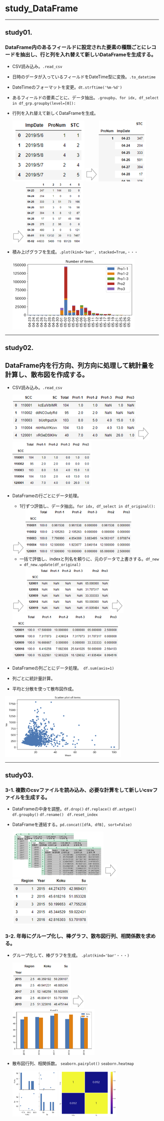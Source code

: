# study_DataFrame
---
## study01.
### DataFrame内のあるフィールドに設定された要素の種類ごとにレコードを抽出し、行と列を入れ替えて新しいDataFrameを生成する。
  - CSV読み込み。`.read_csv`
  - 日時のデータが入っているフィールドをDateTime型に変換。`.to_datetime`
  - DateTimeのフォーマットを変更。`dt.strftime('%m-%d')`
  - あるフィールドの要素ごとに、データ抽出。`.groupby`、`for idx, df_select in df_grp.groupby(level=[0]):`
  - 行列を入れ替えて新しくDataFrameを生成。
    
    <img src="https://github.com/okagen/study_DataFrame/blob/master/Data/01-1_Base_DataFrame.png" height="200">
    
    <img src="https://github.com/okagen/study_DataFrame/blob/master/Data/00_arrow.png">
    
    <img src="https://github.com/okagen/study_DataFrame/blob/master/Data/01-2_Grouped_DataFrame.png"  height="200">
    
    <img src="https://github.com/okagen/study_DataFrame/blob/master/Data/00_arrow.png">
    
    <img src="https://github.com/okagen/study_DataFrame/blob/master/Data/01-3_adjusted_DataFrame.png"  height="200">
    
  - 積み上げグラフを生成。`.plot(kind='bar', stacked=True,・・・`
  
    <img src="https://github.com/okagen/study_DataFrame/blob/master/Data/01-4_stacked_barchart.png" width="400">
  
---
## study02. 
## DataFrame内を行方向、列方向に処理して統計量を計算し、散布図を作成する。
  - CSV読み込み。`.read_csv`
  
    <img src="https://github.com/okagen/study_DataFrame/blob/master/Data/02-1_Base_DataFrame.png" height="150">
    
    <img src="https://github.com/okagen/study_DataFrame/blob/master/Data/00_arrow.png">  
    
    <img src="https://github.com/okagen/study_DataFrame/blob/master/Data/02-2_Adjusted_DataFrame.png"  height="150">


  - DataFrameの行ごとにデータ処理。
      - 1行ずつ評価し、データ抽出。`for idx, df_select in df_original():`
      
      <img src="https://github.com/okagen/study_DataFrame/blob/master/Data/00_arrow.png">
      
      <img src="https://github.com/okagen/study_DataFrame/blob/master/Data/02-3_Rate_DataFrame.png"  height="150">      
            
      - 一括で評価し、indexと列名を頼りに、元のデータで上書きする。`df_new = df_new.update(df_original)`
      
      <img src="https://github.com/okagen/study_DataFrame/blob/master/Data/00_arrow.png">
      
      <img src="https://github.com/okagen/study_DataFrame/blob/master/Data/02-4_Extract_DataFrame.png"  height="150">
      
      <img src="https://github.com/okagen/study_DataFrame/blob/master/Data/00_arrow.png">
      
      <img src="https://github.com/okagen/study_DataFrame/blob/master/Data/02-5_Update_DataFrame.png"  height="150">
      
  - DataFrameの列ごとにデータ処理。` df.sum(axis=1)`
  - 列ごとに統計量計算。
  - 平均と分散を使って散布図作成。
  
  <img src="https://github.com/okagen/study_DataFrame/blob/master/Data/02-6_Scatter_plot.png"  height="200">
  
---
## study03. 
### 3-1. 複数のcsvファイルを読み込み、必要な計算をして新しいcsvファイルを生成する。
  - DataFrameの中身を調整。`df.drop()` `df.replace()` `df.astype()` `df.groupby()` `df.rename()` ` df.reset_index`
  - DataFrameを連結する。`pd.concat([dfA, dfB], sort=False)`

    <img src="https://github.com/okagen/study_DataFrame/blob/master/Data/03-3-0_csv_data.png"  height="150">
  
    <img src="https://github.com/okagen/study_DataFrame/blob/master/Data/00_arrow.png">
  
    <img src="https://github.com/okagen/study_DataFrame/blob/master/Data/03-3-1_DataFrame.png"  height="150">  
    
### 3-2. 年毎にグループ化し、棒グラフ、散布図行列、相関係数を求める。
  - グループ化して、棒グラフを生成。 `.plot(kind='bar'・・・)`

    <img src="https://github.com/okagen/study_DataFrame/blob/master/Data/03-3-2-1_groupBy.png"  height="150">
  
    <img src="https://github.com/okagen/study_DataFrame/blob/master/Data/00_arrow.png">
  
    <img src="https://github.com/okagen/study_DataFrame/blob/master/Data/03-3-2-2_barChart.png"  height="150">  

  - 散布図行列、相関係数。 `seaborn.pairplot()` `seaborn.heatmap`
    
    <img src="https://github.com/okagen/study_DataFrame/blob/master/Data/03-3-2-3_seaborn_pairplot.png"  height="150">
    
    <img src="https://github.com/okagen/study_DataFrame/blob/master/Data/03-3-2-4_correlation.png"  height="150">
  
  





